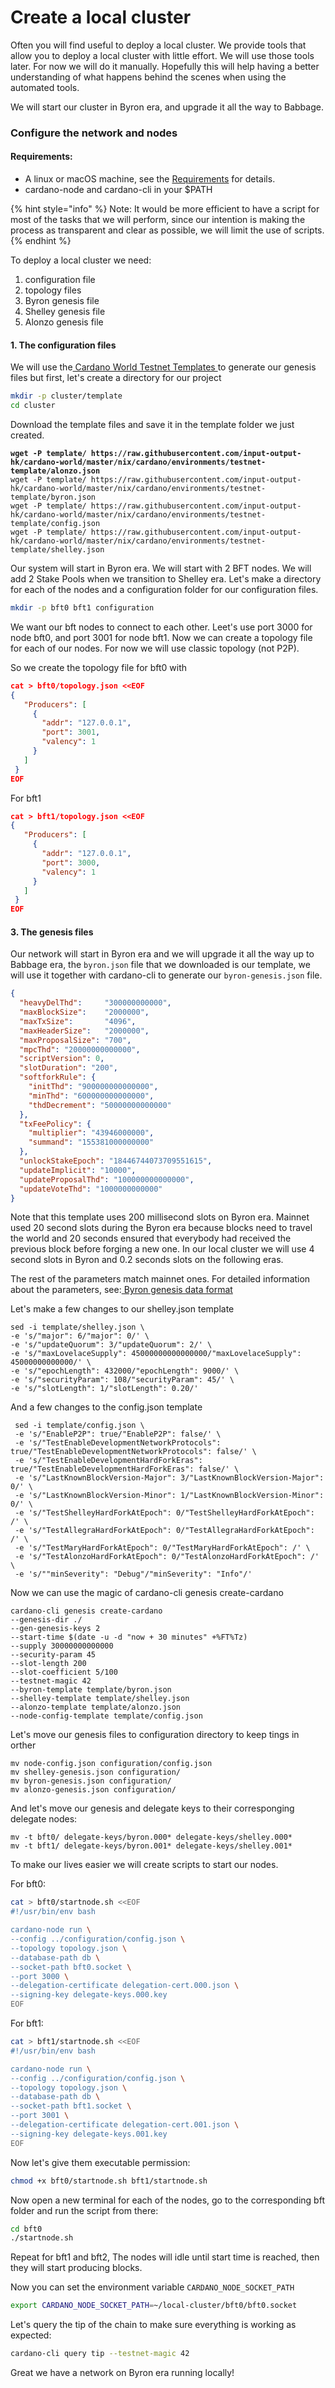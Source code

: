 # Create a local cluster

Often you will find useful to deploy a local cluster. We provide tools that allow you to deploy a local cluster with little effort. We will use those tools later.  For now we will do it manually.  Hopefully this will help having a better understanding of what happens behind the scenes when using the automated tools.&#x20;

We will start our cluster in Byron era, and upgrade it all the way to Babbage.&#x20;

### Configure the network and nodes

#### Requirements:

* A linux or macOS machine, see the [Requirements](https://github.com/input-output-hk/cardano-node/blob/master/doc/getting-started/install.md) for details.&#x20;
* cardano-node and cardano-cli in your $PATH

{% hint style="info" %}
Note: It would be more efficient to have a script for most of the tasks that we will perform, since our intention is making the process as transparent and clear as possible, we will limit the use of scripts.
{% endhint %}

To deploy a local cluster we need:&#x20;

1. configuration file
2. topology files&#x20;
3. Byron genesis file
4. Shelley genesis file&#x20;
5. Alonzo genesis file&#x20;

#### 1. The configuration files

We will use the[ Cardano World Testnet Templates ](https://github.com/input-output-hk/cardano-world/tree/master/nix/cardano/environments/testnet-template)to generate our genesis files but first, let's create a directory for our project

```bash
mkdir -p cluster/template
cd cluster
```

Download the template files and save it in the template folder we just created.&#x20;

<pre class="language-bash" data-overflow="wrap"><code class="lang-bash"><strong>wget -P template/ https://raw.githubusercontent.com/input-output-hk/cardano-world/master/nix/cardano/environments/testnet-template/alonzo.json
</strong>wget -P template/ https://raw.githubusercontent.com/input-output-hk/cardano-world/master/nix/cardano/environments/testnet-template/byron.json
wget -P template/ https://raw.githubusercontent.com/input-output-hk/cardano-world/master/nix/cardano/environments/testnet-template/config.json
wget -P template/ https://raw.githubusercontent.com/input-output-hk/cardano-world/master/nix/cardano/environments/testnet-template/shelley.json</code></pre>

Our system will start in Byron era. We will start with 2 BFT nodes. We will add 2 Stake Pools when we transition to Shelley era.  Let's make a directory for each of the nodes and a configuration folder for our configuration files.&#x20;

```bash
mkdir -p bft0 bft1 configuration
```

We want our bft nodes to connect to each other. Leet's use port 3000 for node bft0, and port 3001 for node bft1. Now we can create a topology file for each of our nodes. For now we will use classic topology (not P2P).

So we create the topology file for bft0 with

```json
cat > bft0/topology.json <<EOF
{
   "Producers": [
     {
       "addr": "127.0.0.1",
       "port": 3001,
       "valency": 1
     }
   ]
 }
EOF
```

For bft1

```json
cat > bft1/topology.json <<EOF
{
   "Producers": [
     {
       "addr": "127.0.0.1",
       "port": 3000,
       "valency": 1
     }
   ]
 }
EOF
```

#### 3. The genesis files

Our network will start in Byron era and we will upgrade it all the way up to Babbage era, the `byron.json` file that we downloaded is our template, we will use it together with cardano-cli to generate our `byron-genesis.json` file.&#x20;

```json
{
  "heavyDelThd":     "300000000000",
  "maxBlockSize":    "2000000",
  "maxTxSize":       "4096",
  "maxHeaderSize":   "2000000",
  "maxProposalSize": "700",
  "mpcThd": "20000000000000",
  "scriptVersion": 0,
  "slotDuration": "200",
  "softforkRule": {
    "initThd": "900000000000000",
    "minThd": "600000000000000",
    "thdDecrement": "50000000000000"
  },
  "txFeePolicy": {
    "multiplier": "43946000000",
    "summand": "155381000000000"
  },
  "unlockStakeEpoch": "18446744073709551615",
  "updateImplicit": "10000",
  "updateProposalThd": "100000000000000",
  "updateVoteThd": "1000000000000"
}
```

Note that this template uses 200 millisecond slots on Byron era. Mainnet used 20 second slots during the Byron era because blocks need to travel the world and 20 seconds ensured that everybody had received the previous block before forging a new one.  In our local cluster we will use 4 second slots in Byron and 0.2 seconds slots on the following eras.  &#x20;

The rest of the parameters match mainnet ones. For detailed information about the parameters, see:[ Byron genesis data format ](https://github.com/input-output-hk/cardano-node/blob/master/doc/reference/byron-genesis.md)

Let's make a few changes to our shelley.json template

```
sed -i template/shelley.json \
-e 's/"major": 6/"major": 0/' \
-e 's/"updateQuorum": 3/"updateQuorum": 2/' \
-e 's/"maxLovelaceSupply": 45000000000000000/"maxLovelaceSupply": 45000000000000/' \
-e 's/"epochLength": 432000/"epochLength": 9000/' \
-e 's/"securityParam": 108/"securityParam": 45/' \
-e 's/"slotLength": 1/"slotLength": 0.20/'
```

And a few changes to the config.json template

```
 sed -i template/config.json \
 -e 's/"EnableP2P": true/"EnableP2P": false/' \
 -e 's/"TestEnableDevelopmentNetworkProtocols": true/"TestEnableDevelopmentNetworkProtocols": false/' \
 -e 's/"TestEnableDevelopmentHardForkEras": true/"TestEnableDevelopmentHardForkEras": false/' \
 -e 's/"LastKnownBlockVersion-Major": 3/"LastKnownBlockVersion-Major": 0/' \
 -e 's/"LastKnownBlockVersion-Minor": 1/"LastKnownBlockVersion-Minor": 0/' \
 -e 's/"TestShelleyHardForkAtEpoch": 0/"TestShelleyHardForkAtEpoch": /' \
 -e 's/"TestAllegraHardForkAtEpoch": 0/"TestAllegraHardForkAtEpoch": /' \
 -e 's/"TestMaryHardForkAtEpoch": 0/"TestMaryHardForkAtEpoch": /' \
 -e 's/"TestAlonzoHardForkAtEpoch": 0/"TestAlonzoHardForkAtEpoch": /' \
 -e 's/""minSeverity": "Debug"/"minSeverity": "Info"/' 
```

Now we can use the magic of cardano-cli genesis create-cardano

```
cardano-cli genesis create-cardano
--genesis-dir ./
--gen-genesis-keys 2
--start-time $(date -u -d "now + 30 minutes" +%FT%Tz)
--supply 30000000000000
--security-param 45
--slot-length 200
--slot-coefficient 5/100
--testnet-magic 42
--byron-template template/byron.json
--shelley-template template/shelley.json
--alonzo-template template/alonzo.json
--node-config-template template/config.json
```

Let's move our genesis files to configuration directory to keep tings in orther

```
mv node-config.json configuration/config.json
mv shelley-genesis.json configuration/
mv byron-genesis.json configuration/
mv alonzo-genesis.json configuration/
```

And let's move our genesis and delegate keys to their corresponging delegate nodes:

```
mv -t bft0/ delegate-keys/byron.000* delegate-keys/shelley.000* 
mv -t bft1/ delegate-keys/byron.001* delegate-keys/shelley.001*
```

To make our lives easier we will create scripts to start our nodes.&#x20;

For bft0:

```bash
cat > bft0/startnode.sh <<EOF
#!/usr/bin/env bash

cardano-node run \
--config ../configuration/config.json \
--topology topology.json \
--database-path db \
--socket-path bft0.socket \
--port 3000 \
--delegation-certificate delegation-cert.000.json \
--signing-key delegate-keys.000.key 
EOF
```

For bft1:

```bash
cat > bft1/startnode.sh <<EOF
#!/usr/bin/env bash

cardano-node run \
--config ../configuration/config.json \
--topology topology.json \
--database-path db \
--socket-path bft1.socket \
--port 3001 \
--delegation-certificate delegation-cert.001.json \
--signing-key delegate-keys.001.key 
EOF
```

Now let's give them executable permission:

```bash
chmod +x bft0/startnode.sh bft1/startnode.sh 
```

Now open a new terminal for each of the nodes, go to the corresponding bft folder and run the script from there:

```bash
cd bft0
./startnode.sh
```

Repeat for bft1 and bft2, The nodes will idle until start time is reached, then they will start producing blocks.&#x20;

Now you can set the environment variable  `CARDANO_NODE_SOCKET_PATH`

```bash
export CARDANO_NODE_SOCKET_PATH=~/local-cluster/bft0/bft0.socket
```

Let's query the tip of the chain to make sure everything is working as expected:&#x20;

```bash
cardano-cli query tip --testnet-magic 42
```

Great we have a network on Byron era running locally!&#x20;
